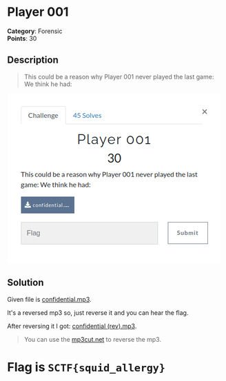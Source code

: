 # Player 001

**Category**: Forensic \
**Points**: 30

## Description

> This could be a reason why Player 001 never played the last game: We think he had:

![](que.png)
## Solution

Given file is [confidential.mp3](confidential.mp3).

It's a reversed mp3 so, just reverse it and you can hear the flag.

After reversing it I got: [confidential (rev).mp3](confidential_(rev).mp3).

> You can use the [mp3cut.net](https://mp3cut.net/reverse-audio) to reverse the mp3.

# Flag is `SCTF{squid_allergy}`

